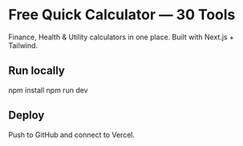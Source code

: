 # Free Quick Calculator — 30 Tools
Finance, Health & Utility calculators in one place. Built with Next.js + Tailwind.

## Run locally
npm install
npm run dev

## Deploy
Push to GitHub and connect to Vercel.
